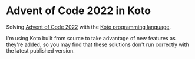 # Advent of Code 2022 in Koto

Solving [Advent of Code 2022][1] with the [Koto programming language][2].

I'm using Koto built from source to take advantage of new features as they're
added, so you may find that these solutions don't run correctly with the latest
published version.

[1]: https://adventofcode.com/2022
[2]: https://github.com/koto-lang/koto
